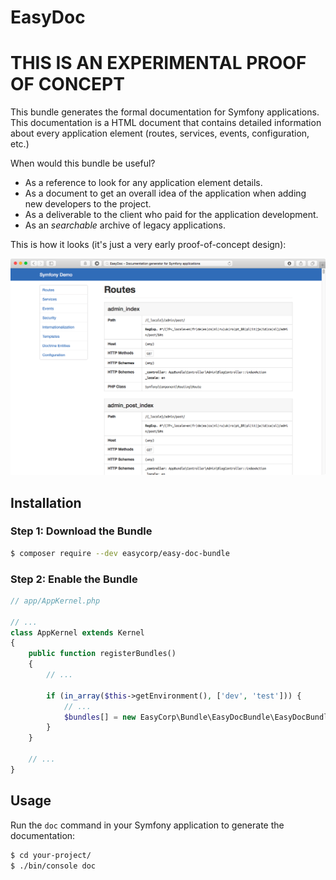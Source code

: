 EasyDoc
=======

# THIS IS AN EXPERIMENTAL PROOF OF CONCEPT

This bundle generates the formal documentation for Symfony applications. This
documentation is a HTML document that contains detailed information about every
application element (routes, services, events, configuration, etc.)

When would this bundle be useful?

  * As a reference to look for any application element details.
  * As a document to get an overall idea of the application when adding new
    developers to the project.
  * As a deliverable to the client who paid for the application development.
  * As an *searchable* archive of legacy applications.

This is how it looks (it's just a very early proof-of-concept design):

![EasyDoc in action](/src/Resources/doc/images/easydoc-index.png)

Installation
------------

### Step 1: Download the Bundle

```bash
$ composer require --dev easycorp/easy-doc-bundle
```

### Step 2: Enable the Bundle

```php
// app/AppKernel.php

// ...
class AppKernel extends Kernel
{
    public function registerBundles()
    {
        // ...

        if (in_array($this->getEnvironment(), ['dev', 'test'])) {
            // ...
            $bundles[] = new EasyCorp\Bundle\EasyDocBundle\EasyDocBundle();
        }
    }

    // ...
}
```

Usage
-----

Run the `doc` command in your Symfony application to generate the documentation:

```bash
$ cd your-project/
$ ./bin/console doc
```
